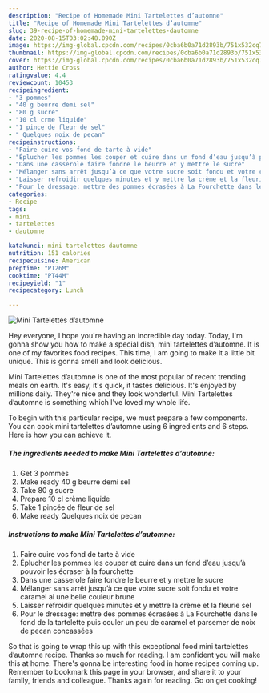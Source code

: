 ```yaml
---
description: "Recipe of Homemade Mini Tartelettes d’automne"
title: "Recipe of Homemade Mini Tartelettes d’automne"
slug: 39-recipe-of-homemade-mini-tartelettes-dautomne
date: 2020-08-15T03:02:48.090Z
image: https://img-global.cpcdn.com/recipes/0cba6b0a71d2893b/751x532cq70/mini-tartelettes-dautomne-photo-principale-de-la-recette.jpg
thumbnail: https://img-global.cpcdn.com/recipes/0cba6b0a71d2893b/751x532cq70/mini-tartelettes-dautomne-photo-principale-de-la-recette.jpg
cover: https://img-global.cpcdn.com/recipes/0cba6b0a71d2893b/751x532cq70/mini-tartelettes-dautomne-photo-principale-de-la-recette.jpg
author: Hettie Cross
ratingvalue: 4.4
reviewcount: 10453
recipeingredient:
- "3 pommes"
- "40 g beurre demi sel"
- "80 g sucre"
- "10 cl crme liquide"
- "1 pince de fleur de sel"
- " Quelques noix de pecan"
recipeinstructions:
- "Faire cuire vos fond de tarte à vide"
- "Éplucher les pommes les couper et cuire dans un fond d’eau jusqu’à pouvoir les écraser à la fourchette"
- "Dans une casserole faire fondre le beurre et y mettre le sucre"
- "Mélanger sans arrêt jusqu’à ce que votre sucre soit fondu et votre caramel ai une belle couleur brune"
- "Laisser refroidir quelques minutes et y mettre la crème et la fleurie sel"
- "Pour le dressage: mettre des pommes écrasées à La Fourchette dans le fond de la tartelette puis couler un peu de caramel et parsemer de noix de pecan concassées"
categories:
- Recipe
tags:
- mini
- tartelettes
- dautomne

katakunci: mini tartelettes dautomne 
nutrition: 151 calories
recipecuisine: American
preptime: "PT26M"
cooktime: "PT44M"
recipeyield: "1"
recipecategory: Lunch

---
```



![Mini Tartelettes d’automne](https://img-global.cpcdn.com/recipes/0cba6b0a71d2893b/751x532cq70/mini-tartelettes-dautomne-photo-principale-de-la-recette.jpg)

Hey everyone, I hope you're having an incredible day today. Today, I'm gonna show you how to make a special dish, mini tartelettes d’automne. It is one of my favorites food recipes. This time, I am going to make it a little bit unique. This is gonna smell and look delicious.

Mini Tartelettes d’automne is one of the most popular of recent trending meals on earth. It's easy, it's quick, it tastes delicious. It's enjoyed by millions daily. They're nice and they look wonderful. Mini Tartelettes d’automne is something which I've loved my whole life.




To begin with this particular recipe, we must prepare a few components. You can cook mini tartelettes d’automne using 6 ingredients and 6 steps. Here is how you can achieve it.

<!--inarticleads1-->

##### The ingredients needed to make Mini Tartelettes d’automne:

1. Get 3 pommes
1. Make ready 40 g beurre demi sel
1. Take 80 g sucre
1. Prepare 10 cl crème liquide
1. Take 1 pincée de fleur de sel
1. Make ready  Quelques noix de pecan




<!--inarticleads2-->

##### Instructions to make Mini Tartelettes d’automne:

1. Faire cuire vos fond de tarte à vide
1. Éplucher les pommes les couper et cuire dans un fond d’eau jusqu’à pouvoir les écraser à la fourchette
1. Dans une casserole faire fondre le beurre et y mettre le sucre
1. Mélanger sans arrêt jusqu’à ce que votre sucre soit fondu et votre caramel ai une belle couleur brune
1. Laisser refroidir quelques minutes et y mettre la crème et la fleurie sel
1. Pour le dressage: mettre des pommes écrasées à La Fourchette dans le fond de la tartelette puis couler un peu de caramel et parsemer de noix de pecan concassées




So that is going to wrap this up with this exceptional food mini tartelettes d’automne recipe. Thanks so much for reading. I am confident you will make this at home. There's gonna be interesting food in home recipes coming up. Remember to bookmark this page in your browser, and share it to your family, friends and colleague. Thanks again for reading. Go on get cooking!
